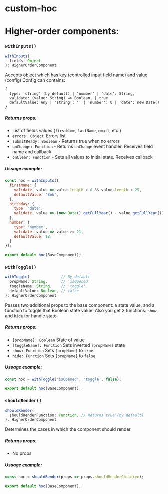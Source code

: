 # custom-hoc

# Higher-order components:

### `withInputs()`

```js
withInputs(
  fields: Object
): HigherOrderComponent
```
Accepts object which has key (controlled input field name) and value (config)
Config can contains:
```
{
  type: 'string' (by default) | 'number' | 'date': String,
  validate: (value: String) => Boolean, | true
  defaultValue: Any | 'string': '' | 'number': 0 | 'date': new Date()
} 
```

##### Returns props:
- List of fields values (`firstName`, `lastName`, `email`, etc.)
- `errors: Object `Errors list
- `submitReady: Boolean` - Returns true when no errors
- `onChange: Function` - Returns `onChange` event handler. Receives field name and callback
- `onClear: Function` - Sets all values to initial state. Receives callback

##### Ussage example:
```js
const hoc = withInputs({
  firstName: {
    validate: value => value.length > 0 && value.length < 25,
    defaultValue: 'Bob',
  },
  birthday: {
    type: 'date',
    validate: value => (new Date().getFullYear() - value.getFullYear()) > 18,
  },
  number: {
    type: 'number',
    validate: value => value >= 21,
    defaultValue: 18,
  }
});
 
export default hoc(BaseComponent);
```


### `withToggle()`

```js
withToggle(              // By default
  propName: String,      // 'isOpened'
  toggleName: String,    // 'toggle'
  defaultValue: Boolean, // false
): HigherOrderComponent
```

Passes two additional props to the base component: a state value, and a function to toggle that Boolean state value.
Also you get 2 functions: `show` and `hide` for handle state.

##### Returns props:
- `[propName]: Boolean` State of value
- `[toggleName]: Function` Sets inverted `[propName]` state
- `show: Function` Sets `[propName]` to `true`
- `hide: Function` Sets `[propName]` to `false`

##### Ussage example:
```js
const hoc = withToggle('isOpened', 'toggle', false);
 
export default hoc(BaseComponent);
```


### `shouldRender()`

```js
shouldRender(
  shouldRenderFunction: Function, // Returns true (by default)
): HigherOrderComponent
```

Determines the cases in which the component should render

##### Returns props:
- No props 

##### Ussage example:
```js
const hoc = shouldRender(props => props.shouldRenderChildren);
 
export default hoc(BaseComponent);
```

